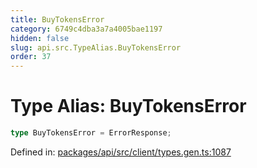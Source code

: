 ```yaml
---
title: BuyTokensError
category: 6749c4dba3a7a4005bae1197
hidden: false
slug: api.src.TypeAlias.BuyTokensError
order: 37
---
```


# Type Alias: BuyTokensError

```ts
type BuyTokensError = ErrorResponse;
```

Defined in: [packages/api/src/client/types.gen.ts:1087](https://github.com/zkcloudworker/minatokens-lib/blob/main/packages/api/src/client/types.gen.ts#L1087)
